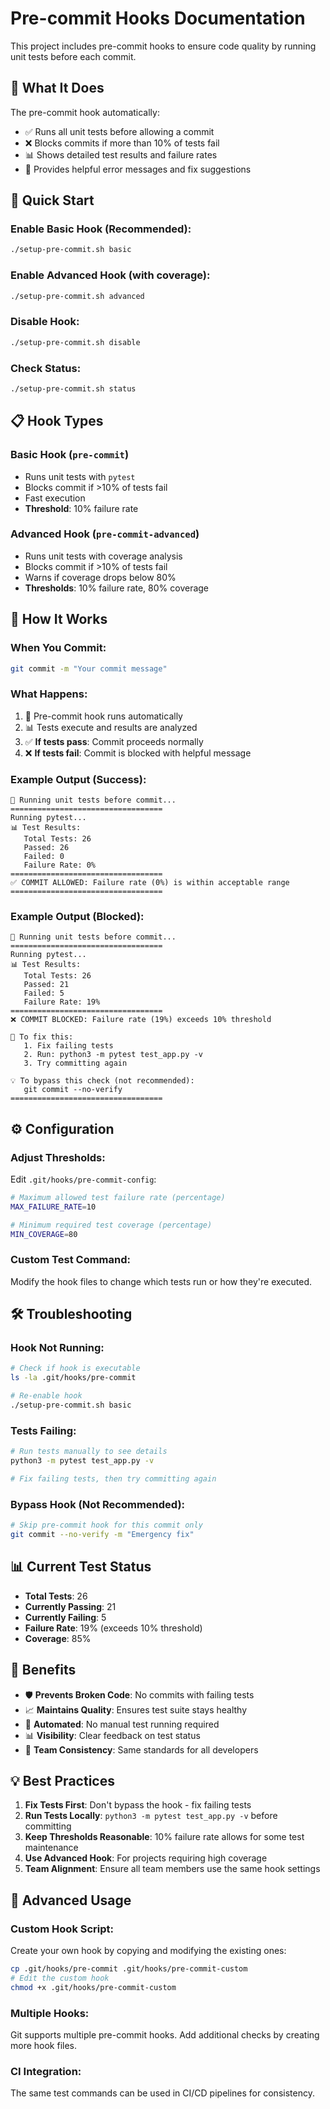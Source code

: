 # Pre-commit Hooks Documentation

This project includes pre-commit hooks to ensure code quality by running unit tests before each commit.

## 🧪 **What It Does**

The pre-commit hook automatically:
- ✅ Runs all unit tests before allowing a commit
- ❌ Blocks commits if more than 10% of tests fail
- 📊 Shows detailed test results and failure rates
- 🔧 Provides helpful error messages and fix suggestions

## 🚀 **Quick Start**

### **Enable Basic Hook (Recommended):**
```bash
./setup-pre-commit.sh basic
```

### **Enable Advanced Hook (with coverage):**
```bash
./setup-pre-commit.sh advanced
```

### **Disable Hook:**
```bash
./setup-pre-commit.sh disable
```

### **Check Status:**
```bash
./setup-pre-commit.sh status
```

## 📋 **Hook Types**

### **Basic Hook (`pre-commit`)**
- Runs unit tests with `pytest`
- Blocks commit if >10% of tests fail
- Fast execution
- **Threshold**: 10% failure rate

### **Advanced Hook (`pre-commit-advanced`)**
- Runs unit tests with coverage analysis
- Blocks commit if >10% of tests fail
- Warns if coverage drops below 80%
- **Thresholds**: 10% failure rate, 80% coverage

## 🎯 **How It Works**

### **When You Commit:**
```bash
git commit -m "Your commit message"
```

### **What Happens:**
1. 🧪 Pre-commit hook runs automatically
2. 📊 Tests execute and results are analyzed
3. ✅ **If tests pass**: Commit proceeds normally
4. ❌ **If tests fail**: Commit is blocked with helpful message

### **Example Output (Success):**
```
🧪 Running unit tests before commit...
==================================
Running pytest...
📊 Test Results:
   Total Tests: 26
   Passed: 26
   Failed: 0
   Failure Rate: 0%
==================================
✅ COMMIT ALLOWED: Failure rate (0%) is within acceptable range
==================================
```

### **Example Output (Blocked):**
```
🧪 Running unit tests before commit...
==================================
Running pytest...
📊 Test Results:
   Total Tests: 26
   Passed: 21
   Failed: 5
   Failure Rate: 19%
==================================
❌ COMMIT BLOCKED: Failure rate (19%) exceeds 10% threshold

🔧 To fix this:
   1. Fix failing tests
   2. Run: python3 -m pytest test_app.py -v
   3. Try committing again

💡 To bypass this check (not recommended):
   git commit --no-verify
==================================
```

## ⚙️ **Configuration**

### **Adjust Thresholds:**
Edit `.git/hooks/pre-commit-config`:
```bash
# Maximum allowed test failure rate (percentage)
MAX_FAILURE_RATE=10

# Minimum required test coverage (percentage)
MIN_COVERAGE=80
```

### **Custom Test Command:**
Modify the hook files to change which tests run or how they're executed.

## 🛠️ **Troubleshooting**

### **Hook Not Running:**
```bash
# Check if hook is executable
ls -la .git/hooks/pre-commit

# Re-enable hook
./setup-pre-commit.sh basic
```

### **Tests Failing:**
```bash
# Run tests manually to see details
python3 -m pytest test_app.py -v

# Fix failing tests, then try committing again
```

### **Bypass Hook (Not Recommended):**
```bash
# Skip pre-commit hook for this commit only
git commit --no-verify -m "Emergency fix"
```

## 📊 **Current Test Status**

- **Total Tests**: 26
- **Currently Passing**: 21
- **Currently Failing**: 5
- **Failure Rate**: 19% (exceeds 10% threshold)
- **Coverage**: 85%

## 🎯 **Benefits**

- 🛡️ **Prevents Broken Code**: No commits with failing tests
- 📈 **Maintains Quality**: Ensures test suite stays healthy
- 🔄 **Automated**: No manual test running required
- 📊 **Visibility**: Clear feedback on test status
- 🚀 **Team Consistency**: Same standards for all developers

## 💡 **Best Practices**

1. **Fix Tests First**: Don't bypass the hook - fix failing tests
2. **Run Tests Locally**: `python3 -m pytest test_app.py -v` before committing
3. **Keep Thresholds Reasonable**: 10% failure rate allows for some test maintenance
4. **Use Advanced Hook**: For projects requiring high coverage
5. **Team Alignment**: Ensure all team members use the same hook settings

## 🔧 **Advanced Usage**

### **Custom Hook Script:**
Create your own hook by copying and modifying the existing ones:
```bash
cp .git/hooks/pre-commit .git/hooks/pre-commit-custom
# Edit the custom hook
chmod +x .git/hooks/pre-commit-custom
```

### **Multiple Hooks:**
Git supports multiple pre-commit hooks. Add additional checks by creating more hook files.

### **CI Integration:**
The same test commands can be used in CI/CD pipelines for consistency.
